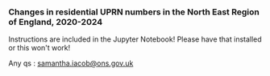 ### Changes in residential UPRN numbers in the North East Region of England, 2020-2024
Instructions are included in the Jupyter Notebook!
Please have that installed or this won't work!

Any qs : samantha.iacob@ons.gov.uk
